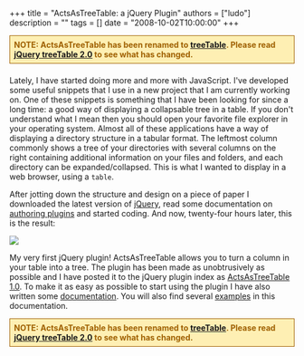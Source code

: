 +++
title = "ActsAsTreeTable: a jQuery Plugin"
authors = ["ludo"]
description = ""
tags = []
date = "2008-10-02T10:00:00"
+++

<p style="margin-bottom: 1.5em; color: #9f6000; padding: .5em; border: 1px solid #9f6000; background-color: #feefb3; font-weight: bold;">NOTE: ActsAsTreeTable has been renamed to <a href="http://plugins.jquery.com/project/treetable">treeTable</a>. Please read <a href="/posts/32">jQuery treeTable 2.0</a> to see what has changed.</p>

Lately, I have started doing more and more with JavaScript. I've developed some useful snippets that I use in a new project that I am currently working on. One of these snippets is something that I have been looking for since a long time: a good way of displaying a collapsable tree in a table. If you don't understand what I mean then you should open your favorite file explorer in your operating system. Almost all of these applications have a way of displaying a directory structure in a tabular format. The leftmost column commonly shows a tree of your directories with several columns on the right containing additional information on your files and folders, and each directory can be expanded/collapsed. This is what I wanted to display in a web browser, using a `table`.

After jotting down the structure and design on a piece of paper I downloaded the latest version of [jQuery](http://jquery.com), read some documentation on [authoring plugins](http://docs.jquery.com/Plugins/Authoring) and started coding. And now, twenty-four hours later, this is the result:

![](acts_as_tree_table_screenshot.png)

My very first jQuery plugin! ActsAsTreeTable allows you to turn a column in your table into a tree. The plugin has been made as unobtrusively as possible and I have posted it to the jQuery plugin index as [ActsAsTreeTable 1.0](http://plugins.jquery.com/project/acts_as_tree_table). To make it as easy as possible to start using the plugin I have also written some [documentation](http://ludo.cubicphuse.nl/jquery-plugins/acts_as_tree_table/doc/index.html). You will also find several [examples](http://ludo.cubicphuse.nl/jquery-plugins/acts_as_tree_table/doc/index.html#examples) in this documentation.

<p style="margin-bottom: 1.5em; color: #9f6000; padding: .5em; border: 1px solid #9f6000; background-color: #feefb3; font-weight: bold;">NOTE: ActsAsTreeTable has been renamed to <a href="http://plugins.jquery.com/project/treetable">treeTable</a>. Please read <a href="/posts/32">jQuery treeTable 2.0</a> to see what has changed.</p>